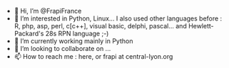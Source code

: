 - 👋 Hi, I’m @FrapiFrance
- 👀 I’m interested in Python, Linux... I also used other languages before : R, php, asp, perl, c[c++], visual basic, delphi, pascal... and Hewlett-Packard's 28s RPN language ;-)
- 🌱 I’m currently working mainly in Python
- 💞️ I’m looking to collaborate on ...
- 📫 How to reach me : here, or frapi at central-lyon.org

<!---
FrapiFrance/FrapiFrance is a ✨ special ✨ repository because its `README.md` (this file) appears on your GitHub profile.
You can click the Preview link to take a look at your changes.
--->
